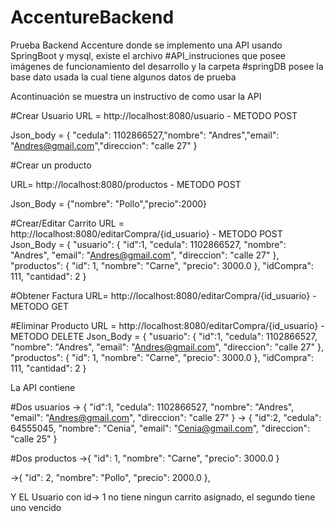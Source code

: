 # AccentureBackend


Prueba Backend Accenture donde se implemento una API usando SpringBoot y mysql, existe el archivo #API_instruciones que posee imágenes
de funcionamiento del desarrollo y la carpeta #springDB posee la base dato usada la cual tiene algunos datos de prueba

Acontinuación se muestra un instructivo de como usar la API


#Crear Usuario
URL = http://localhost:8080/usuario - METODO POST 

Json_body = {  "cedula": 1102866527,"nombre": "Andres","email": "Andres@gmail.com","direccion": "calle 27" }


#Crear un producto 

URL=  http://localhost:8080/productos - METODO POST

Json_Body = {"nombre": "Pollo","precio":2000}

#Crear/Editar Carrito 
URL = http://localhost:8080/editarCompra/{id_usuario} - METODO POST 
Json_Body = {
    "usuario": {
       "id":1,
        "cedula": 1102866527,
        "nombre": "Andres",
        "email": "Andres@gmail.com",
        "direccion": "calle 27"
    },
    "productos": {
    "id": 1,
    "nombre": "Carne",
    "precio": 3000.0
},
    "idCompra": 111,
    "cantidad": 2
}


#Obtener Factura
URL=  http://localhost:8080/editarCompra/{id_usuario}  - METODO GET



#Eliminar Producto 
URL = http://localhost:8080/editarCompra/{id_usuario} - METODO DELETE 
Json_Body = {
    "usuario": {
       "id":1,
        "cedula": 1102866527,
        "nombre": "Andres",
        "email": "Andres@gmail.com",
        "direccion": "calle 27"
    },
    "productos": {
    "id": 1,
    "nombre": "Carne",
    "precio": 3000.0
},
    "idCompra": 111,
    "cantidad": 2
}



La API contiene 

#Dos usuarios 
->  {
       "id":1,
        "cedula": 1102866527,
        "nombre": "Andres",
        "email": "Andres@gmail.com",
        "direccion": "calle 27"
    }
-> {
       "id":2,
        "cedula": 64555045,
        "nombre": "Cenia",
        "email": "Cenia@gmail.com",
        "direccion": "calle 25"
    }
    
  
  #Dos productos 
 ->{
    "id": 1,
    "nombre": "Carne",
    "precio": 3000.0
}

->{
    "id": 2,
    "nombre": "Pollo",
    "precio": 2000.0
},
    
    
 Y EL Usuario con id-> 1 no tiene ningun carrito asignado, el segundo tiene uno vencido 
